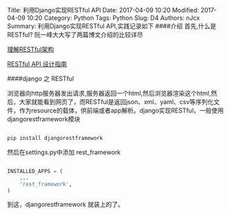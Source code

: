 Title: 利用Django实现RESTful API
Date: 2017-04-09 10:20
Modified: 2017-04-09 10:20
Category: Python
Tags: Python
Slug: D4
Authors: nJcx
Summary: 利用Django实现RESTful API,实践记录如下
####介绍
首先,什么是RESTful? 阮一峰大大写了两篇博文介绍的比较详尽

[理解RESTful架构](http://www.ruanyifeng.com/blog/2011/09/restful)

[RESTful API 设计指南](http://www.ruanyifeng.com/blog/2014/05/restful_api.html)

####django 之 RESTful

浏览器向http服务器发出请求,服务器返回一个html,然后浏览器渲染这个html,然后，大家就能看到网页了，而RESTful是返回json、xml、yaml、csv等序列化文件，作为resource的载体，供前端或者app解析。django实现RESTful，一般使用djangorestframework模块

```python 

pip install djangorestframework

```

然后在settings.py中添加 rest_framework

```python

INSTALLED_APPS = (
    ...
    'rest_framework',
)


```
到这，djangorestframework 就装上的了。


